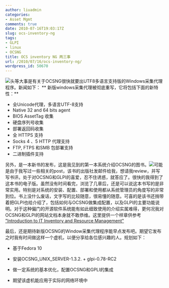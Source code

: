 ```yaml
---
author: liuadmin
categories:
- Asset Mgmt
comments: true
date: 2010-07-16T19:03:17Z
slug: ocs-inventory-ng
tags:
- GLPI
- linux
- OCSNG
title: OCS inventory NG 两三事
url: /2010/07/16/ocs-inventory-ng/
wordpress_id: 50670
---
```


![](http://www.ocsinventory-ng.org/uploads/images/why-ocs.png)头等大事是有关于OCSNG很快就要出UTF8多语言支持版的Windows采集代理程序。新闻如下：
** 新版windows采集代理被彻底重写，它将包括下面的新特性：**
- 全Unicode代理，多语言UTF-8支持
- Native 32 and 64 bits agent
- BIOS AssetTag 收集
- 硬盘序列号收集
- 部署返回码收集
- 全 HTTPS 支持
- Socks 4 、5 HTTP 代理支持
- FTP, FTPS 和SMB 包部署支持
- 二进制插件支持

另外，是一本新书的发布，这是我见到的第一本系统介绍OCSNG的图书。[![](https://www.packtpub.com/sites/default/files/imagecache/productview/1100_MockupCover_0.jpg)](http://www.packtpub.com/ocs-inventory-ng-1-02-it-inventory-and-resource-management/book?utm_source=martinliu.cn&utm_medium=bookrev&utm_content=blog&utm_campaign=mdb_003818)可能是由于我写过一些相关的post，该书的出版社发邮件给我，想请我review，并写写书评。处于对OCSNG和GLPI的喜爱，忍不住诱惑，就答应了。很快的我得到了这本书的电子版。虽然没有时间看完，浏览了几章后，还是可以说这本书写的是非常实用。特别是对系统的安装、配置、部署和使用都从系统管理员的角度写的非常到位。书上没什么废话，文字写的比较随意，很易懂的随意。可喜的是该书还捎带着把GLPI也给介绍了，包括如何与OCSNG做集成配置，以及GLPI的主要功能说明。对于这种偏门的开源软件系统能有如此细致使用的介绍实属难得，更何况我对OCSNG和GLPI的网站文档本身就不敢恭维。这里提供一个样章供参考 ["Introduction to IT Inventory and Resource Management"](https://www.packtpub.com/sites/default/files/1100-chapter-1-introduction-to-it-inventory-and-resource%20.pdf)

最后，还是期待新版OCSNG的Window采集代理程序能早点发布吧。期望它发布之时我有时间做这样一个虚机，以便分享给各位感兴趣的人。规划如下：



	
  * 基于Fedora 10

	
  * 安装OCSNG_UNIX_SERVER-1.3.2. + glpi-0.78-RC2

	
  * 做一定系统的基本优化，配置OCSNG和GPLI的集成

	
  * 期望该虚机能应用于实际的网络环境中


